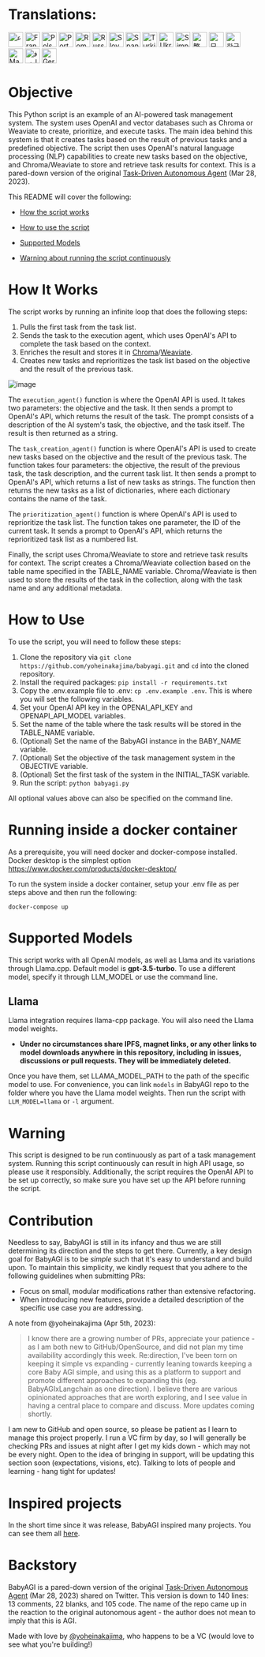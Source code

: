 # Translations:

[<img title="عربي" alt="عربي" src="https://cdn.staticaly.com/gh/hjnilsson/country-flags/master/svg/sa.svg" width="30">](docs/README-ar.md)
[<img title="Français" alt="Français" src="https://cdn.staticaly.com/gh/hjnilsson/country-flags/master/svg/fr.svg" width="30">](docs/README-fr.md)
[<img title="Polski" alt="Polski" src="https://cdn.staticaly.com/gh/hjnilsson/country-flags/master/svg/pl.svg" width="30">](docs/README-pl.md)
[<img title="Portuguese" alt="Portuguese" src="https://cdn.staticaly.com/gh/hjnilsson/country-flags/master/svg/br.svg" width="30">](docs/README-pt-br.md)
[<img title="Romanian" alt="Romanian" src="https://cdn.staticaly.com/gh/hjnilsson/country-flags/master/svg/ro.svg" width="30">](docs/README-ro.md)
[<img title="Russian" alt="Russian" src="https://cdn.staticaly.com/gh/hjnilsson/country-flags/master/svg/ru.svg" width="30">](docs/README-ru.md)
[<img title="Slovenian" alt="Slovenian" src="https://cdn.staticaly.com/gh/hjnilsson/country-flags/master/svg/si.svg" width="30">](docs/README-si.md)
[<img title="Spanish" alt="Spanish" src="https://cdn.staticaly.com/gh/hjnilsson/country-flags/master/svg/es.svg" width="30">](docs/README-es.md)
[<img title="Turkish" alt="Turkish" src="https://cdn.staticaly.com/gh/hjnilsson/country-flags/master/svg/tr.svg" width="30">](docs/README-tr.md)
[<img title="Ukrainian" alt="Ukrainian" src="https://cdn.staticaly.com/gh/hjnilsson/country-flags/master/svg/ua.svg" width="30">](docs/README-ua.md)
[<img title="简体中文" alt="Simplified Chinese" src="https://cdn.staticaly.com/gh/hjnilsson/country-flags/master/svg/cn.svg" width="30">](docs/README-cn.md)
[<img title="繁體中文 (Traditional Chinese)" alt="繁體中文 (Traditional Chinese)" src="https://cdn.staticaly.com/gh/hjnilsson/country-flags/master/svg/tw.svg" width="30">](docs/README-zh-tw.md)
[<img title="日本語" alt="日本語" src="https://cdn.staticaly.com/gh/hjnilsson/country-flags/master/svg/jp.svg" width="30">](docs/README-ja.md)
[<img title="한국어" alt="한국어" src="https://cdn.staticaly.com/gh/hjnilsson/country-flags/master/svg/kr.svg" width="30">](docs/README-ko.md)
[<img title="Magyar" alt="Magyar" src="https://cdn.staticaly.com/gh/hjnilsson/country-flags/master/svg/hu.svg" width="30">](docs/README-hu.md)
[<img title="فارسی" alt="فارسی" src="https://cdn.staticaly.com/gh/hjnilsson/country-flags/master/svg/ir.svg" width="30">](docs/README-fa.md)
[<img title="German" alt="German" src="https://cdn.staticaly.com/gh/hjnilsson/country-flags/master/svg/de.svg" width="30">](docs/README-de.md)

# Objective

This Python script is an example of an AI-powered task management system. The system uses OpenAI and vector databases such as Chroma or Weaviate to create, prioritize, and execute tasks. The main idea behind this system is that it creates tasks based on the result of previous tasks and a predefined objective. The script then uses OpenAI's natural language processing (NLP) capabilities to create new tasks based on the objective, and Chroma/Weaviate to store and retrieve task results for context. This is a pared-down version of the original [Task-Driven Autonomous Agent](https://twitter.com/yoheinakajima/status/1640934493489070080?s=20) (Mar 28, 2023).

This README will cover the following:

- [How the script works](#how-it-works)

- [How to use the script](#how-to-use)

- [Supported Models](#supported-models)

- [Warning about running the script continuously](#continous-script-warning)

# How It Works<a name="how-it-works"></a>

The script works by running an infinite loop that does the following steps:

1. Pulls the first task from the task list.
2. Sends the task to the execution agent, which uses OpenAI's API to complete the task based on the context.
3. Enriches the result and stores it in [Chroma](https://docs.trychroma.com)/[Weaviate](https://weaviate.io/).
4. Creates new tasks and reprioritizes the task list based on the objective and the result of the previous task.
   </br>

![image](https://user-images.githubusercontent.com/21254008/235015461-543a897f-70cc-4b63-941a-2ae3c9172b11.png)

The `execution_agent()` function is where the OpenAI API is used. It takes two parameters: the objective and the task. It then sends a prompt to OpenAI's API, which returns the result of the task. The prompt consists of a description of the AI system's task, the objective, and the task itself. The result is then returned as a string.

The `task_creation_agent()` function is where OpenAI's API is used to create new tasks based on the objective and the result of the previous task. The function takes four parameters: the objective, the result of the previous task, the task description, and the current task list. It then sends a prompt to OpenAI's API, which returns a list of new tasks as strings. The function then returns the new tasks as a list of dictionaries, where each dictionary contains the name of the task.

The `prioritization_agent()` function is where OpenAI's API is used to reprioritize the task list. The function takes one parameter, the ID of the current task. It sends a prompt to OpenAI's API, which returns the reprioritized task list as a numbered list.

Finally, the script uses Chroma/Weaviate to store and retrieve task results for context. The script creates a Chroma/Weaviate collection based on the table name specified in the TABLE_NAME variable. Chroma/Weaviate is then used to store the results of the task in the collection, along with the task name and any additional metadata.

# How to Use<a name="how-to-use"></a>

To use the script, you will need to follow these steps:

1. Clone the repository via `git clone https://github.com/yoheinakajima/babyagi.git` and `cd` into the cloned repository.
2. Install the required packages: `pip install -r requirements.txt`
3. Copy the .env.example file to .env: `cp .env.example .env`. This is where you will set the following variables.
4. Set your OpenAI API key in the OPENAI_API_KEY and OPENAPI_API_MODEL variables.
5. Set the name of the table where the task results will be stored in the TABLE_NAME variable.
6. (Optional) Set the name of the BabyAGI instance in the BABY_NAME variable.
7. (Optional) Set the objective of the task management system in the OBJECTIVE variable.
8. (Optional) Set the first task of the system in the INITIAL_TASK variable.
9. Run the script: `python babyagi.py`

All optional values above can also be specified on the command line.

# Running inside a docker container

As a prerequisite, you will need docker and docker-compose installed. Docker desktop is the simplest option https://www.docker.com/products/docker-desktop/

To run the system inside a docker container, setup your .env file as per steps above and then run the following:

```
docker-compose up
```

# Supported Models<a name="supported-models"></a>

This script works with all OpenAI models, as well as Llama and its variations through Llama.cpp. Default model is **gpt-3.5-turbo**. To use a different model, specify it through LLM_MODEL or use the command line.

## Llama

Llama integration requires llama-cpp package. You will also need the Llama model weights. 

- **Under no circumstances share IPFS, magnet links, or any other links to model downloads anywhere in this repository, including in issues, discussions or pull requests. They will be immediately deleted.**

Once you have them, set LLAMA_MODEL_PATH to the path of the specific model to use. For convenience, you can link `models` in BabyAGI repo to the folder where you have the Llama model weights. Then run the script with `LLM_MODEL=llama` or `-l` argument.

# Warning<a name="continous-script-warning"></a>

This script is designed to be run continuously as part of a task management system. Running this script continuously can result in high API usage, so please use it responsibly. Additionally, the script requires the OpenAI API to be set up correctly, so make sure you have set up the API before running the script.

# Contribution

Needless to say, BabyAGI is still in its infancy and thus we are still determining its direction and the steps to get there. Currently, a key design goal for BabyAGI is to be _simple_ such that it's easy to understand and build upon. To maintain this simplicity, we kindly request that you adhere to the following guidelines when submitting PRs:

- Focus on small, modular modifications rather than extensive refactoring.
- When introducing new features, provide a detailed description of the specific use case you are addressing.

A note from @yoheinakajima (Apr 5th, 2023):

> I know there are a growing number of PRs, appreciate your patience - as I am both new to GitHub/OpenSource, and did not plan my time availability accordingly this week. Re:direction, I've been torn on keeping it simple vs expanding - currently leaning towards keeping a core Baby AGI simple, and using this as a platform to support and promote different approaches to expanding this (eg. BabyAGIxLangchain as one direction). I believe there are various opinionated approaches that are worth exploring, and I see value in having a central place to compare and discuss. More updates coming shortly.

I am new to GitHub and open source, so please be patient as I learn to manage this project properly. I run a VC firm by day, so I will generally be checking PRs and issues at night after I get my kids down - which may not be every night. Open to the idea of bringing in support, will be updating this section soon (expectations, visions, etc). Talking to lots of people and learning - hang tight for updates!

# Inspired projects

In the short time since it was release, BabyAGI inspired many projects. You can see them all [here](docs/inspired-projects.md).

# Backstory

BabyAGI is a pared-down version of the original [Task-Driven Autonomous Agent](https://twitter.com/yoheinakajima/status/1640934493489070080?s=20) (Mar 28, 2023) shared on Twitter. This version is down to 140 lines: 13 comments, 22 blanks, and 105 code. The name of the repo came up in the reaction to the original autonomous agent - the author does not mean to imply that this is AGI.

Made with love by [@yoheinakajima](https://twitter.com/yoheinakajima), who happens to be a VC (would love to see what you're building!)
